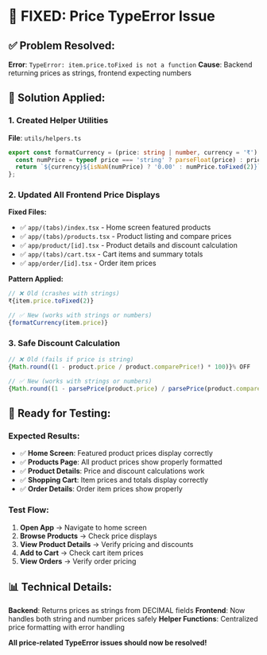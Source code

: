 # 🎯 **FIXED: Price TypeError Issue**

## **✅ Problem Resolved:**
**Error**: `TypeError: item.price.toFixed is not a function`
**Cause**: Backend returning prices as strings, frontend expecting numbers

## **🔧 Solution Applied:**

### **1. Created Helper Utilities**
**File**: `utils/helpers.ts`
```typescript
export const formatCurrency = (price: string | number, currency = '₹'): string => {
  const numPrice = typeof price === 'string' ? parseFloat(price) : price;
  return `${currency}${isNaN(numPrice) ? '0.00' : numPrice.toFixed(2)}`;
};
```

### **2. Updated All Frontend Price Displays**
**Fixed Files:**
- ✅ `app/(tabs)/index.tsx` - Home screen featured products
- ✅ `app/(tabs)/products.tsx` - Product listing and compare prices
- ✅ `app/product/[id].tsx` - Product details and discount calculation
- ✅ `app/(tabs)/cart.tsx` - Cart items and summary totals
- ✅ `app/order/[id].tsx` - Order item prices

**Pattern Applied:**
```typescript
// ❌ Old (crashes with strings)
₹{item.price.toFixed(2)}

// ✅ New (works with strings or numbers)
{formatCurrency(item.price)}
```

### **3. Safe Discount Calculation**
```typescript
// ❌ Old (fails if price is string)
{Math.round((1 - product.price / product.comparePrice!) * 100)}% OFF

// ✅ New (works with strings or numbers)  
{Math.round((1 - parsePrice(product.price) / parsePrice(product.comparePrice!)) * 100)}% OFF
```

## **🚀 Ready for Testing:**

### **Expected Results:**
- ✅ **Home Screen**: Featured product prices display correctly
- ✅ **Products Page**: All product prices show properly formatted
- ✅ **Product Details**: Price and discount calculations work
- ✅ **Shopping Cart**: Item prices and totals display correctly
- ✅ **Order Details**: Order item prices show properly

### **Test Flow:**
1. **Open App** → Navigate to home screen
2. **Browse Products** → Check price displays
3. **View Product Details** → Verify pricing and discounts
4. **Add to Cart** → Check cart item prices
5. **View Orders** → Verify order pricing

## **📊 Technical Details:**

**Backend**: Returns prices as strings from DECIMAL fields
**Frontend**: Now handles both string and number prices safely
**Helper Functions**: Centralized price formatting with error handling

**All price-related TypeError issues should now be resolved!**